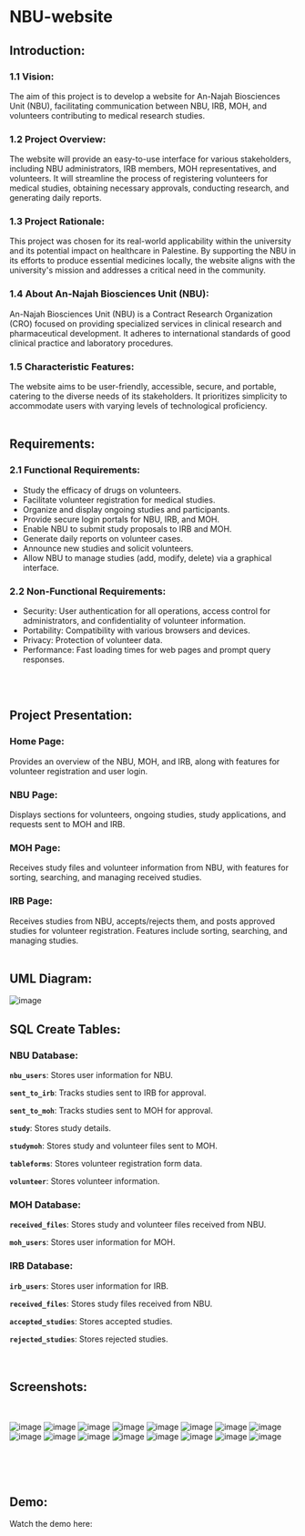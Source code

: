 # NBU-website

<h2>Introduction:</h2>
<h3>1.1 Vision:</h3>
The aim of this project is to develop a website for An-Najah Biosciences Unit (NBU), facilitating communication between NBU, IRB, MOH, and volunteers contributing to medical research studies.

<h3>1.2 Project Overview:</h3>
The website will provide an easy-to-use interface for various stakeholders, including NBU administrators, IRB members, MOH representatives, and volunteers. It will streamline the process of registering volunteers for medical studies, obtaining necessary approvals, conducting research, and generating daily reports.

<h3>1.3 Project Rationale:</h3>
This project was chosen for its real-world applicability within the university and its potential impact on healthcare in Palestine. By supporting the NBU in its efforts to produce essential medicines locally, the website aligns with the university's mission and addresses a critical need in the community.

<h3>1.4 About An-Najah Biosciences Unit (NBU):</h3>
An-Najah Biosciences Unit (NBU) is a Contract Research Organization (CRO) focused on providing specialized services in clinical research and pharmaceutical development. It adheres to international standards of good clinical practice and laboratory procedures.

<h3>1.5 Characteristic Features:</h3>
The website aims to be user-friendly, accessible, secure, and portable, catering to the diverse needs of its stakeholders. It prioritizes simplicity to accommodate users with varying levels of technological proficiency.

<br/>
<br/>

<h2>Requirements:</h2>
<h3>2.1 Functional Requirements:</h3>

* Study the efficacy of drugs on volunteers.
* Facilitate volunteer registration for medical studies.
* Organize and display ongoing studies and participants.
* Provide secure login portals for NBU, IRB, and MOH.
* Enable NBU to submit study proposals to IRB and MOH.
* Generate daily reports on volunteer cases.
* Announce new studies and solicit volunteers.
* Allow NBU to manage studies (add, modify, delete) via a graphical interface.

<h3>2.2 Non-Functional Requirements:</h3>

* Security: User authentication for all operations, access control for administrators, and confidentiality of volunteer information.
* Portability: Compatibility with various browsers and devices.
* Privacy: Protection of volunteer data.
* Performance: Fast loading times for web pages and prompt query responses.

<br/>
<br/>

<h2>Project Presentation:</h2>
<h3>Home Page:</h3>
Provides an overview of the NBU, MOH, and IRB, along with features for volunteer registration and user login.

<h3>NBU Page:</h3>
Displays sections for volunteers, ongoing studies, study applications, and requests sent to MOH and IRB.

<h3>MOH Page:</h3>
Receives study files and volunteer information from NBU, with features for sorting, searching, and managing received studies.

<h3>IRB Page:</h3>
Receives studies from NBU, accepts/rejects them, and posts approved studies for volunteer registration. Features include sorting, searching, and managing studies.

<br/>
<br/>

<h2>UML Diagram:</h2>

![image](https://github.com/AbdelrahmanJaber/NBU-website/assets/113253216/f5b33c3b-6390-4b4c-85de-6f717020f1b7)

<h2>SQL Create Tables:</h2>

<h3>NBU Database:</h3>

**`nbu_users`**: Stores user information for NBU.

**`sent_to_irb`**: Tracks studies sent to IRB for approval.

**`sent_to_moh`**: Tracks studies sent to MOH for approval.

**`study`**: Stores study details.

**`studymoh`**: Stores study and volunteer files sent to MOH.

**`tableforms`**: Stores volunteer registration form data.

**`volunteer`**: Stores volunteer information.
<br/>
<h3>MOH Database:</h3>

**`received_files`**: Stores study and volunteer files received from NBU.

**`moh_users`**: Stores user information for MOH.
<br/>
<h3>IRB Database:</h3>

**`irb_users`**: Stores user information for IRB.

**`received_files`**: Stores study files received from NBU.

**`accepted_studies`**: Stores accepted studies.

**`rejected_studies`**: Stores rejected studies.
<br/>
<br/>
<br/>
<h2>Screenshots:</h2>
<br/>

![image](https://github.com/AbdelrahmanJaber/NBU-website/assets/113253216/259693da-747f-43fc-aa6b-4bd714d72c16)
![image](https://github.com/AbdelrahmanJaber/NBU-website/assets/113253216/fb110dd2-f6f6-494f-b39f-db73a65cd1d7)
![image](https://github.com/AbdelrahmanJaber/NBU-website/assets/113253216/ef2acb99-4167-4e94-b8a3-efbdb9de0248)
![image](https://github.com/AbdelrahmanJaber/NBU-website/assets/113253216/a5b27750-6c6d-4f89-a529-af1fd0895e40)
![image](https://github.com/AbdelrahmanJaber/NBU-website/assets/113253216/2206d390-27d4-4952-94dd-b025cbb8d022)
![image](https://github.com/AbdelrahmanJaber/NBU-website/assets/113253216/eeae5905-e1a0-4bf5-9755-f5ed35986d63)
![image](https://github.com/AbdelrahmanJaber/NBU-website/assets/113253216/c6623fdd-909c-44a3-884c-4458debb2bdd)
![image](https://github.com/AbdelrahmanJaber/NBU-website/assets/113253216/4e6dcfc7-9617-424b-9a3d-c5bda1edb76d)
![image](https://github.com/AbdelrahmanJaber/NBU-website/assets/113253216/733a21d2-175b-4e03-90af-c6f9df7c2c89)
![image](https://github.com/AbdelrahmanJaber/NBU-website/assets/113253216/09eeb2fe-fd0d-467b-b9ed-9bb3258ba44c)
![image](https://github.com/AbdelrahmanJaber/NBU-website/assets/113253216/948693a6-522a-444e-adcc-0d69687bf3ca)
![image](https://github.com/AbdelrahmanJaber/NBU-website/assets/113253216/f0c5a4d3-5901-4404-afd8-14dbcfe0c22f)
![image](https://github.com/AbdelrahmanJaber/NBU-website/assets/113253216/43b37257-937f-4302-9206-cb3c35468fdb)
![image](https://github.com/AbdelrahmanJaber/NBU-website/assets/113253216/a0419874-7d83-426a-a33b-c958d4b74840)
![image](https://github.com/AbdelrahmanJaber/NBU-website/assets/113253216/88ef086e-87c1-4b02-9526-a7d26b0fdb34)
![image](https://github.com/AbdelrahmanJaber/NBU-website/assets/113253216/624918e2-2311-4141-892c-3bd0df9cf42c)

<br/>
<br/>
<br/>

<h2>Demo:</h2>
Watch the demo here: 
